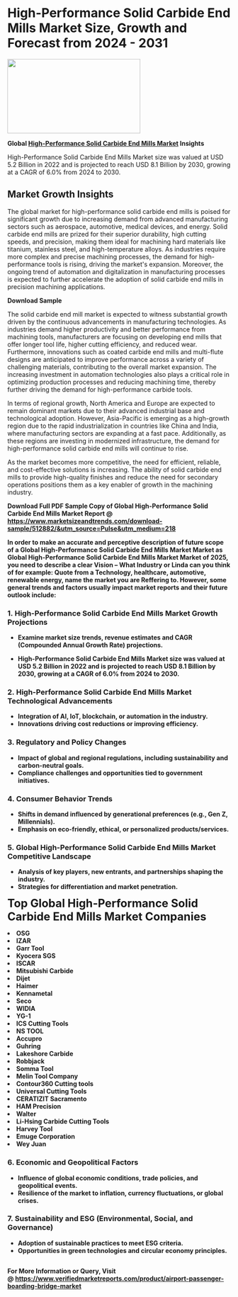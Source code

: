 <H1>High-Performance Solid Carbide End Mills Market Size, Growth and Forecast from 2024 - 2031</H1><img class="aligncenter size-medium wp-image-584254" src="https://thirdeyenews.in/wp-content/uploads/2024/09/Global-Market-Research-300x168.jpeg" alt="" width="300" height="168" /><p><strong>Global&nbsp;<a href="https://www.marketsizeandtrends.com/download-sample/512882/&amp;utm_source=Pulse&amp;utm_medium=218">High-Performance Solid Carbide End Mills Market</a> Insights</strong></p><p>High-Performance Solid Carbide End Mills Market size was valued at USD 5.2 Billion in 2022 and is projected to reach USD 8.1 Billion by 2030, growing at a CAGR of 6.0% from 2024 to 2030.</p><p><h2>Market Growth Insights</h2> <p>The global market for high-performance solid carbide end mills is poised for significant growth due to increasing demand from advanced manufacturing sectors such as aerospace, automotive, medical devices, and energy. Solid carbide end mills are prized for their superior durability, high cutting speeds, and precision, making them ideal for machining hard materials like titanium, stainless steel, and high-temperature alloys. As industries require more complex and precise machining processes, the demand for high-performance tools is rising, driving the market's expansion. Moreover, the ongoing trend of automation and digitalization in manufacturing processes is expected to further accelerate the adoption of solid carbide end mills in precision machining applications.</p> <p><strong>Download Sample</strong></p> <p>The solid carbide end mill market is expected to witness substantial growth driven by the continuous advancements in manufacturing technologies. As industries demand higher productivity and better performance from machining tools, manufacturers are focusing on developing end mills that offer longer tool life, higher cutting efficiency, and reduced wear. Furthermore, innovations such as coated carbide end mills and multi-flute designs are anticipated to improve performance across a variety of challenging materials, contributing to the overall market expansion. The increasing investment in automation technologies also plays a critical role in optimizing production processes and reducing machining time, thereby further driving the demand for high-performance carbide tools.</p> <p>In terms of regional growth, North America and Europe are expected to remain dominant markets due to their advanced industrial base and technological adoption. However, Asia-Pacific is emerging as a high-growth region due to the rapid industrialization in countries like China and India, where manufacturing sectors are expanding at a fast pace. Additionally, as these regions are investing in modernized infrastructure, the demand for high-performance solid carbide end mills will continue to rise.</p> <p>As the market becomes more competitive, the need for efficient, reliable, and cost-effective solutions is increasing. The ability of solid carbide end mills to provide high-quality finishes and reduce the need for secondary operations positions them as a key enabler of growth in the machining industry.</p> <p><strong></p><p><span class=""><strong>Download Full PDF Sample Copy of Global High-Performance Solid Carbide End Mills Market Report</strong> @ <a href="https://www.marketsizeandtrends.com/download-sample/512882/&amp;utm_source=Pulse&amp;utm_medium=218" target="_blank">https://www.marketsizeandtrends.com/download-sample/512882/&amp;utm_source=Pulse&amp;utm_medium=218</a></span></p><p>In order to make an accurate and perceptive description of future scope of a Global&nbsp;High-Performance Solid Carbide End Mills Market Market as Global&nbsp;High-Performance Solid Carbide End Mills Market Market of 2025, you need to describe a clear Vision &ndash; What Industry or Linda can you think of for example: Quote from a Technology, healthcare, automotive, renewable energy, name the market you are Reffering to. However, some general trends and factors usually impact market reports and their future outlook include:</p><h3>1.&nbsp;<strong>High-Performance Solid Carbide End Mills Market Growth Projections</strong></h3><ul><li>Examine market size trends, revenue estimates and CAGR (Compounded Annual Growth Rate) projections.</li><li><p>High-Performance Solid Carbide End Mills Market size was valued at USD 5.2 Billion in 2022 and is projected to reach USD 8.1 Billion by 2030, growing at a CAGR of 6.0% from 2024 to 2030.</p></li></ul><h3>2.&nbsp;<strong>High-Performance Solid Carbide End Mills Market Technological Advancements</strong></h3><ul><li>Integration of AI, IoT, blockchain, or automation in the industry.</li><li>Innovations driving cost reductions or improving efficiency.</li></ul><h3>3.&nbsp;<strong>Regulatory and Policy Changes</strong></h3><ul><li>Impact of global and regional regulations, including sustainability and carbon-neutral goals.</li><li>Compliance challenges and opportunities tied to government initiatives.</li></ul><h3>4.&nbsp;<strong>Consumer Behavior Trends</strong></h3><ul><li>Shifts in demand influenced by generational preferences (e.g., Gen Z, Millennials).</li><li>Emphasis on eco-friendly, ethical, or personalized products/services.</li></ul><h3>5.&nbsp;<strong>Global High-Performance Solid Carbide End Mills Market Competitive Landscape</strong></h3><ul><li>Analysis of key players, new entrants, and partnerships shaping the industry.</li><li>Strategies for differentiation and market penetration.</li></ul><p data-pm-slice="1 1 []"><span style="color: inherit; font-family: inherit; font-size: 25px;">Top Global High-Performance Solid Carbide End Mills Market Companies</span></p><div class="" data-test-id=""><p><li>OSG</li><li> IZAR</li><li> Garr Tool</li><li> Kyocera SGS</li><li> ISCAR</li><li> Mitsubishi Carbide</li><li> Dijet</li><li> Haimer</li><li> Kennametal</li><li> Seco</li><li> WIDIA</li><li> YG-1</li><li> ICS Cutting Tools</li><li> NS TOOL</li><li> Accupro</li><li> Guhring</li><li> Lakeshore Carbide</li><li> Robbjack</li><li> Somma Tool</li><li> Melin Tool Company</li><li> Contour360 Cutting tools</li><li> Universal Cutting Tools</li><li> CERATIZIT Sacramento</li><li> HAM Precision</li><li> Walter</li><li> Li-Hsing Carbide Cutting Tools</li><li> Harvey Tool</li><li> Emuge Corporation</li><li> Wey Juan</li></p></div><h3>6.&nbsp;<strong>Economic and Geopolitical Factors</strong></h3><ul><li>Influence of global economic conditions, trade policies, and geopolitical events.</li><li>Resilience of the market to inflation, currency fluctuations, or global crises.</li></ul><h3>7.&nbsp;<strong>Sustainability and ESG (Environmental, Social, and Governance)</strong></h3><ul><li>Adoption of sustainable practices to meet ESG criteria.</li><li>Opportunities in green technologies and circular economy principles.</li></ul><h2><strong style="font-size: 14px;">For More Information or Query, Visit @&nbsp;</strong><a style="background-color: #ffffff; font-size: 14px;" href="https://www.marketsizeandtrends.com/report/high-performance-solid-carbide-end-mills-market/" target="_blank">https://www.verifiedmarketreports.com/product/airport-passenger-boarding-bridge-market</a></h2>
